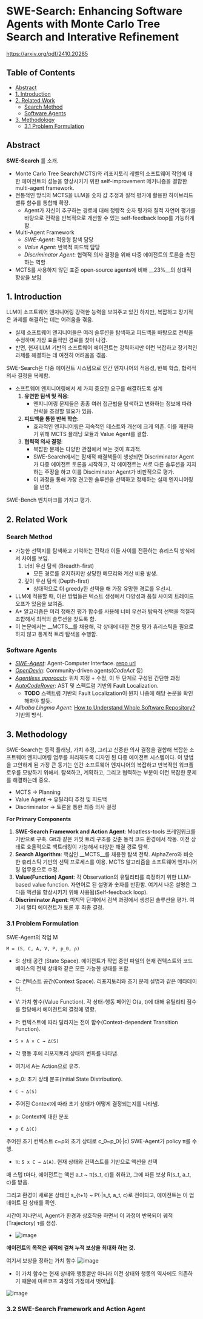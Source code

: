 # SWE-Search: Enhancing Software Agents with Monte Carlo Tree Search and Interative Refinement

https://arxiv.org/pdf/2410.20285

## Table of Contents

* [Abstract](#abstract)
* [1. Introduction](#1-introduction)
* [2. Related Work](#2-related-work)
  * [Search Method](#search-method)
  * [Software Agents](#software-agents)
* [3. Methodology](#3-methodology)  
  * [3.1 Problem Formulation](#31-problem-formulation)

## Abstract

__SWE-Search__ 를 소개.
  - Monte Carlo Tree Search(MCTS)와 리포지토리 레벨의 소프트웨어 작업에 대한 에이전트의 성능을 향상시키기 위한 self-improvement 메커니즘을 결합한 multi-agent framework.
  - 전통적인 방식의 MCTS을 LLM을 숫자 값 추정과 질적 평가에 활용한 하이브리드 밸류 함수를 통합해 확장.
    - Agent가 자신이 추구하는 경로에 대해 정량적 숫자 평가와 질적 자연어 평가를 바탕으로 전략을 반복적으로 개선할 수 있는 self-feedback loop를 가능하게 함.
  - Multi-Agent Framework
    - _SWE-Agent_: 적응형 탐색 담당
    - _Value Agent_: 반복적 피드백 담당
    - _Discriminator Agent_: 협력적 의사 결정을 위해 다중 에이전트의 토론을 촉진하는 역할
- MCTS를 사용하지 않던 표준 open-source agents에 비해 __23%__의 상대적 향상을 보임

## 1. Introduction

LLM이 소프트웨어 엔지니어링 강력한 능력을 보여주고 있긴 하지만, 복잡하고 장기적은 과제를 해결하는 데는 어려움을 겪음.
  - 실제 소프트웨어 엔지니어들은 여러 솔루션을 탐색하고 피드백을 바탕으로 전략을 수정하며 가장 효휼적인 경로를 찾아 나감.
  - 반면, 현재 LLM 기반의 소프트웨어 에이전트는 강력하지만 이런 복잡하고 장기적인 과제를 해결하는 데 여전히 어려움을 겪음.

SWE-Search은 다중 에이전트 시스템으로 인간 엔지니어의 적응성, 반복 학습, 협력적 의사 결정을 복제함.
  - 소프트웨어 엔지니어링에서 세 가지 중요한 요구를 해결하도록 설계
    1. __유연한 탐색 및 적응__:
        - 엔지니어링 문제들은 종종 여러 접근법을 탐색하고 변화하는 정보에 따라 전략을 조정할 필요가 있음.
    2. __피드백을 통한 반복 학습__:
          - 효과적인 엔지니어링은 지속적인 테스트와 개선에 크게 의존. 이를 재현하기 위해 MCTS 플래닝 모듈과 Value Agent를 결합.
    3. __협력적 의사 결정__:
        - 복잡한 문제는 다양한 관점에서 보는 것이 효과적.
        - SWE-Search에서는 잠재적 해결책들이 생성되면 Discriminator Agent가 다중 에이전트 토론을 시작하고, 각 에이전트는 서로 다른 솔루션을 지지하는 주장을 하고 이를 Disciminator Agent가 비판적으로 평가.
        - 이 과정을 통해 가장 견고한 솔루션을 선택하고 정제하는 실제 엔지니어링을 반영.

SWE-Bench 벤치마크를 가지고 평가.


## 2. Related Work

### Search Method

- 가능한 선택지를 탐색하고 기억하는 전략과 이들 사이를 전환하는 휴리스틱 방식에서 차이를 보임.
  1. 너비 우선 탐색 (Breadth-first)
     - 모든 경로를 유지하지만 상당한 메모리와 계산 비용 발생.
  2. 깊이 우선 탐색 (Depth-first)
     - 상대적으로 더 greedy한 선택을 해 가장 유망한 경로를 우선시.
- LLM에 적용할 때, 이런 방법들은 텍스트 생성에서 다양성과 품질 사이의 트레이드오프가 있음을 보여줌.
- A* 알고리즘은 미리 정해진 평가 함수를 사용해 너비 우선과 탐욕적 선택을 적절히 조합해서 최적의 솔루션을 찾도록 함.
- 이 논문에서는 __MCTS__를 채용해, 각 상태에 대한 전용 평가 휴리스틱을 필요로 하지 않고 통계적 트리 탐색을 수행함.

### Software Agents

- [_SWE-Agent_](https://arxiv.org/pdf/2405.15793): Agent-Computer Interface. [repo url](https://github.com/princeton-nlp/SWE-agent)
- [_OpenDevin_](https://github.com/All-Hands-AI/OpenHands): Community-driven agents(_CodeAct_ 등)
- [_Agentless approach_](https://github.com/OpenAutoCoder/Agentless): 위치 지정 + 수정, 이 두 단계로 구성된 간단한 과정
- [_AutoCodeRover_](https://arxiv.org/pdf/2404.05427): AST 및 스펙트럼 기반의 Fault Localization.
  - **TODO** 스펙트럼 기반의 Fault Localization이 뭔지 나중에 해당 논문을 확인해봐야 할듯.
- _Alibaba Lingma Agent_: [How to Understand Whole Software Repository?](https://arxiv.org/pdf/2406.01422) 기반의 방식.

## 3. Methodology

SWE-Search는 동적 플래닝, 가치 추정, 그리고 신중한 의사 결정을 결합해 복잡한 소프트웨어 엔지니어링 업무를 처리하도록 디자인 된 다중 에이전트 시스템이다.
이 방법을 고안하게 된 가장 큰 동기는 인간 소프트웨어 엔지니어의 복잡하고 반복적인 워크플로우를 모방하기 위해서. 탐색하고, 계획하고, 그리고 협력하는 부분이 이런 복잡한 문제를 해결하는데 중요.
- MCTS → Planning
- Value Agent → 유틸리티 추정 및 피드백
- Discriminator → 토론을 통한 최종 의사 결정

__For Primary Components__
 1. __SWE-Search Framework and Action Agent__: Moatless-tools 프레임워크를 기반으로 구축. Git과 같은 커밋 트리 구조를 갖춘 동적 코드 환경에서 작동. 이전 상태로 효율적으로 백트래킹이 가능해서 다양한 해결 경로 탐색.
 2. __Search Algorithm__: 핵심인 __MCTS__를 채용한 탐색 전략. AlphaZero와 비슷한 휴리스틱 기반의 선택 프로세스를 이용. MCTS 알고리즘을 소프트웨어 엔지니어링 업무용으로 수정.
 3. __Value(Function) Agent__: 각 Observation의 유틸리티를 측정하기 위한 LLM-based value function. 자연어로 된 설명과 숫자를 반환함. 여기서 나온 설명은 그 다음 액션을 향상시키기 위해 사용됨(Self-feedback loop).
 4. __Discriminator Agent__: 마지막 단계에서 검색 과정에서 생성된 솔루션을 평가. 여기서 멀티 에이전트가 토론 후 최종 결정.

### 3.1 Problem Formulation

SWE-Agent의 작업 M

`M = (S, C, A, V, P, p_0, ρ)`

- S: 상태 공간 (State Space). 에이전트가 작업 중인 파일의 현재 컨텍스트와 코드베이스의 전체 상태와 같은 모든 가능한 상태를 포함.

- C: 컨텍스트 공간(Context Space). 리포지토리와 초기 문제 설명과 같은 메타데이터.

- V: 가치 함수(Value Function). 각 상태-행동 페어인 O(a, t)에 대해 유틸리티 점수를 할당해서 에이전트의 결정에 영향. 

- P: 컨텍스트에 따라 달라지는 전이 함수(Context-dependent Transition Function).
 - `S × A × C → ∆(S)`
 - 각 행동 후에 리포지토리 상태의 변화를 나타냄.
 - 여기서 A는 Action으로 유추.

- p_0: 초기 상태 분포(Initial State Distribution).
 - `C → ∆(S)`
 - 주어진 Context에 따라 초기 상태가 어떻게 결정되는지를 나타냄.

- ρ: Context에 대한 분포
 - `ρ ∈ ∆(C)`

주어진 초기 컨텍스트 c\~ρ와 초기 상태로 c_0\~p_0(·|c) SWE-Agent가 policy π를 수행.

- π: `S x C → ∆(A)`. 현재 상태와 컨텍스트를 기반으로 액션을 선택

매 스텝 t마다, 에이전트는 액션 a_t ~ π(s_t, c)를 취하고, 그에 따른 보상 R(s_t, a_t, c)를 받음.

그리고 환경이 새로운 상태인 s_{t+1} ~ P(·|s_t, a_t, c)로 전이되고, 에이전트는 이 업데이트 된 상태를 확인.

시간이 지나면서, Agent가 환경과 상호작용 하면서 이 과정이 반복되어 궤적(Trajectory) τ를 생성.
 - ![image](https://github.com/user-attachments/assets/64bb3083-08ef-4efa-8f37-2e1442cc1512)

**에이전트의 목적은 궤적에 걸쳐 누적 보상을 최대화 하는 것.**

여기서 보상을 정하는 가치 함수 ![image](https://github.com/user-attachments/assets/99e55366-31f9-465d-bf67-64e4e3875ca3)
 - 이 가치 함수는 현재 상태와 행동뿐만 아니라 이전 상태와 행동의 역사에도 의존하기 때문에 마르코프 과정의 가정에서 벗어남.

![image](https://github.com/user-attachments/assets/3f161e96-e1e0-49d2-bcd0-1e3cce9553ab)

### 3.2 SWE-Search Framework and Action Agent


